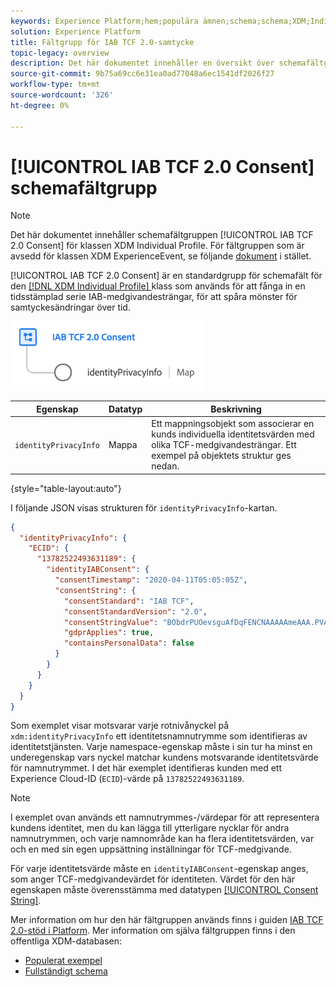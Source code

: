 ```yaml
---
keywords: Experience Platform;hem;populära ämnen;schema;schema;XDM;Individuell profil;fält;scheman;scheman;schemadesign;fältgrupp;iab;tcf;medgivande;
solution: Experience Platform
title: Fältgrupp för IAB TCF 2.0-samtycke
topic-legacy: overview
description: Det här dokumentet innehåller en översikt över schemafältgruppen IAB TCF 2.0 Consent för klassen XDM Individual Profile.
source-git-commit: 9b75a69cc6e31ea0ad77048a6ec1541df2026f27
workflow-type: tm+mt
source-wordcount: '326'
ht-degree: 0%

---
```



# [!UICONTROL IAB TCF 2.0 Consent] schemafältgrupp

>[!NOTE]
>
>Det här dokumentet innehåller schemafältgruppen [!UICONTROL IAB TCF 2.0 Consent] för klassen XDM Individual Profile. För fältgruppen som är avsedd för klassen XDM ExperienceEvent, se följande [dokument](../event/iab.md) i stället.

[!UICONTROL IAB TCF 2.0 Consent] är en standardgrupp för schemafält för den  [[!DNL XDM Individual Profile] ](../../classes/individual-profile.md) klass som används för att fånga in en tidsstämplad serie IAB-medgivandesträngar, för att spåra mönster för samtyckesändringar över tid.

![](../../images/field-groups/iab-profile.png)

| Egenskap | Datatyp | Beskrivning |
| --- | --- | --- |
| `identityPrivacyInfo` | Mappa | Ett mappningsobjekt som associerar en kunds individuella identitetsvärden med olika TCF-medgivandesträngar. Ett exempel på objektets struktur ges nedan. |

{style=&quot;table-layout:auto&quot;}

I följande JSON visas strukturen för `identityPrivacyInfo`-kartan.

```json
{
  "identityPrivacyInfo": {
    "ECID": {
      "13782522493631189": {
        "identityIABConsent": {
          "consentTimestamp": "2020-04-11T05:05:05Z",
          "consentString": {
            "consentStandard": "IAB TCF",
            "consentStandardVersion": "2.0",
            "consentStringValue": "BObdrPUOevsguAfDqFENCNAAAAAmeAAA.PVAfDObdrA.DqFENCAmeAENCDA",
            "gdprApplies": true,
            "containsPersonalData": false
          }
        }
      }
    }
  }
}
```

Som exemplet visar motsvarar varje rotnivånyckel på `xdm:identityPrivacyInfo` ett identitetsnamnutrymme som identifieras av identitetstjänsten. Varje namespace-egenskap måste i sin tur ha minst en underegenskap vars nyckel matchar kundens motsvarande identitetsvärde för namnutrymmet. I det här exemplet identifieras kunden med ett Experience Cloud-ID (`ECID`)-värde på `13782522493631189`.

>[!NOTE]
>
>I exemplet ovan används ett namnutrymmes-/värdepar för att representera kundens identitet, men du kan lägga till ytterligare nycklar för andra namnutrymmen, och varje namnområde kan ha flera identitetsvärden, var och en med sin egen uppsättning inställningar för TCF-medgivande.

För varje identitetsvärde måste en `identityIABConsent`-egenskap anges, som anger TCF-medgivandevärdet för identiteten. Värdet för den här egenskapen måste överensstämma med datatypen [[!UICONTROL Consent String]](../../data-types/consent-string.md).

Mer information om hur den här fältgruppen används finns i guiden [IAB TCF 2.0-stöd i Platform](../../../landing/governance-privacy-security/consent/iab/overview.md). Mer information om själva fältgruppen finns i den offentliga XDM-databasen:

* [Populerat exempel](https://github.com/adobe/xdm/blob/master/components/fieldgroups/profile/profile-privacy.example.1.json)
* [Fullständigt schema](https://github.com/adobe/xdm/blob/master/components/fieldgroups/profile/profile-privacy.schema.json)
